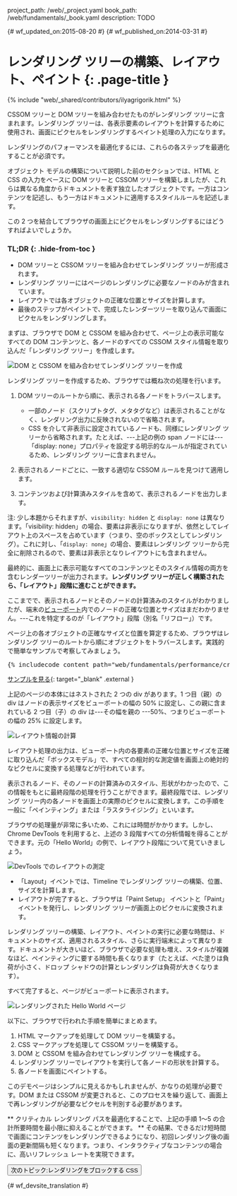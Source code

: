 project_path: /web/_project.yaml
book_path: /web/fundamentals/_book.yaml
description: TODO

{# wf_updated_on:2015-08-20 #}
{# wf_published_on:2014-03-31 #}

#  レンダリング ツリーの構築、レイアウト、ペイント {: .page-title }

{% include "web/_shared/contributors/ilyagrigorik.html" %}

CSSOM ツリーと DOM ツリーを組み合わせたものがレンダリング ツリーに含まれます。レンダリング ツリーは、各表示要素のレイアウトを計算するために使用され、画面にピクセルをレンダリングするペイント処理の入力になります。

レンダリングのパフォーマンスを最適化するには、これらの各ステップを最適化することが必須です。


オブジェクト モデルの構築について説明した前のセクションでは、HTML と CSS の入力をベースに DOM ツリーと CSSOM
ツリーを構築しましたが、これらは異なる角度からドキュメントを表す独立したオブジェクトです。一方はコンテンツを記述し、もう一方はドキュメントに適用するスタイルルールを記述します。


この 2 つを結合してブラウザの画面上にピクセルをレンダリングするにはどうすればよいでしょうか。


### TL;DR {: .hide-from-toc }
- DOM ツリーと CSSOM ツリーを組み合わせてレンダリング ツリーが形成されます。
- レンダリング ツリーにはページのレンダリングに必要なノードのみが含まれています。
- レイアウトでは各オブジェクトの正確な位置とサイズを計算します。
- 最後のステップがペイントで、完成したレンダーツリーを取り込んで画面にピクセルをレンダリングします。


まずは、ブラウザで DOM と CSSOM を組み合わせて、ページ上の表示可能なすべての DOM コンテンツと、各ノードのすべての CSSOM スタイル情報を取り込んだ「レンダリング ツリー」を作成します。

<img src="images/render-tree-construction.png" alt="DOM と CSSOM を組み合わせてレンダリング ツリーを作成" >

レンダリング ツリーを作成するため、ブラウザでは概ね次の処理を行います。

1. DOM ツリーのルートから順に、表示される各ノードをトラバースします。

    * 一部のノード（スクリプトタグ、メタタグなど）は表示されることがなく、レンダリング出力に反映されないので省略されます。
    * CSS を介して非表示に設定されているノードも、同様にレンダリング ツリーから省略されます。たとえば、---上記の例の span ノードには---「display: none」プロパティを設定する明示的なルールが指定されているため、レンダリング ツリーに含まれません。

1. 表示されるノードごとに、一致する適切な CSSOM ルールを見つけて適用します。
1. コンテンツおよび計算済みスタイルを含めて、表示されるノードを出力します。

注: 少し本題からそれますが、`visibility: hidden` と `display: none` は異なります。「visibility: hidden」の場合、要素は非表示になりますが、依然としてレイアウト上のスペースを占めています（つまり、空のボックスとしてレンダリング）。これに対し、「`display: none`」の場合、要素はレンダリング ツリーから完全に削除されるので、要素は非表示となりレイアウトにも含まれません。

最終的に、画面上に表示可能なすべてのコンテンツとそのスタイル情報の両方を含むレンダーツリーが出力されます。**レンダリング ツリーが正しく構築されたら、「レイアウト」段階に進むことができます。**

ここまでで、表示されるノードとそのノードの計算済みのスタイルがわかりましたが、端末の[ビューポート](/web/fundamentals/design-and-ui/responsive/fundamentals/set-the-viewport)内でのノードの正確な位置とサイズはまだわかりません。---これを特定するのが「レイアウト」段階（別名「リフロー」）です。

ページ上の各オブジェクトの正確なサイズと位置を算定するため、ブラウザはレンダリング ツリーのルートから順にオブジェクトをトラバースします。実践的で簡単なサンプルで考察してみましょう。

<pre class="prettyprint">
{% includecode content_path="web/fundamentals/performance/critical-rendering-path/_code/nested.html" region_tag="full" adjust_indentation="auto" %}
</pre>

[サンプルを見る](https://googlesamples.github.io/web-fundamentals/fundamentals/performance/critical-rendering-path/nested.html){: target="_blank" .external }

上記のページの本体にはネストされた 2 つの div があります。1 つ目（親）の div はノードの表示サイズをビューポートの幅の 50% に設定し、この親に含まれている 2 つ目（子）の div は---その幅を親の ---50%、つまりビューポートの幅の 25% に設定します。

<img src="images/layout-viewport.png" alt="レイアウト情報の計算" >

レイアウト処理の出力は、ビューポート内の各要素の正確な位置とサイズを正確に取り込んだ「ボックスモデル」で、すべての相対的な測定値を画面上の絶対的なピクセルに変換する処理などが行われています。

表示されるノード、そのノードの計算済みのスタイル、形状がわかったので、この情報をもとに最終段階の処理を行うことができます。最終段階では、レンダリング ツリー内の各ノードを画面上の実際のピクセルに変換します。この手順を一般に「ペインティング」または「ラスタライジング」といいます。

ブラウザの処理量が非常に多いため、これには時間がかかります。しかし、Chrome DevTools を利用すると、上述の 3 段階すべての分析情報を得ることができます。元の「Hello World」の例で、レイアウト段階について見ていきましょう。

<img src="images/layout-timeline.png" alt="DevTools でのレイアウトの測定" >

* 「Layout」イベントでは、Timeline でレンダリング ツリーの構築、位置、サイズを計算します。
* レイアウトが完了すると、ブラウザは「Paint Setup」 イベントと「Paint」イベントを発行し、レンダリング ツリーが画面上のピクセルに変換されます。

レンダリング ツリーの構築、レイアウト、ペイントの実行に必要な時間は、ドキュメントのサイズ、適用されるスタイル、さらに実行端末によって異なります。ドキュメントが大きいほど、ブラウザで必要な処理も増え、スタイルが複雑なほど、ペインティングに要する時間も長くなります（たとえば、べた塗りは負荷が小さく、ドロップ シャドウの計算とレンダリングは負荷が大きくなります）。

すべて完了すると、ページがビューポートに表示されます。

<img src="images/device-dom-small.png" alt="レンダリングされた Hello World ページ" >

以下に、ブラウザで行われた手順を簡単にまとめます。

1. HTML マークアップを処理して DOM ツリーを構築する。
1. CSS マークアップを処理して CSSOM ツリーを構築する。
1. DOM と CSSOM を組み合わせてレンダリング ツリーを構成する。
1. レンダリング ツリーでレイアウトを実行して各ノードの形状を計算する。
1. 各ノードを画面にペイントする。

このデモページはシンプルに見えるかもしれませんが、かなりの処理が必要です。DOM または CSSOM が変更されると、このプロセスを繰り返して、画面上で再レンダリングが必要なピクセルを判別する必要があります。

** クリティカル レンダリング パスを最適化することで、上記の手順 1～5 の合計所要時間を最小限に抑えることができます。 ** その結果、できるだけ短時間で画面にコンテンツをレンダリングできるようになり、初回レンダリング後の画面の更新間隔も短くなります。つまり、インタラクティブなコンテンツの場合に、高いリフレッシュ レートを実現できます。

<a href="render-blocking-css" class="gc-analytics-event"
    data-category="CRP" data-label="Next / Render-Blocking CSS">
  <button>次のトピック:レンダリングをブロックする CSS</button>
</a>


{# wf_devsite_translation #}
